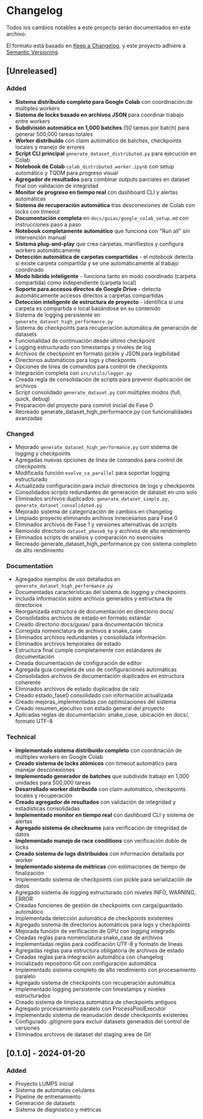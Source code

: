 # Changelog

Todos los cambios notables a este proyecto serán documentados en este archivo.

El formato está basado en [Keep a Changelog](https://keepachangelog.com/es-ES/1.0.0/),
y este proyecto adhiere a [Semantic Versioning](https://semver.org/spec/v2.0.0.html).

## [Unreleased]

### Added
- **Sistema distribuido completo para Google Colab** con coordinación de múltiples workers
- **Sistema de locks basado en archivos JSON** para coordinar trabajo entre workers
- **Subdivisión automática en 1,000 batches** (50 tareas por batch) para generar 500,000 tareas totales
- **Worker distribuido** con claim automático de batches, checkpoints locales y manejo de errores
- **Script CLI principal** `generate_dataset_distributed.py` para ejecución en Colab
- **Notebook de Colab** `colab_distributed_worker.ipynb` con setup automático y TQDM para progreso visual
- **Agregador de resultados** para combinar outputs parciales en dataset final con validación de integridad
- **Monitor de progreso en tiempo real** con dashboard CLI y alertas automáticas
- **Sistema de recuperación automática** tras desconexiones de Colab con locks con timeout
- **Documentación completa** en `docs/guias/google_colab_setup.md` con instrucciones paso a paso
- **Notebook completamente automático** que funciona con "Run all" sin intervención manual
- **Sistema plug-and-play** que crea carpetas, manifiestos y configura workers automáticamente
- **Detección automática de carpetas compartidas** - el notebook detecta si existe carpeta compartida y se une automáticamente al trabajo coordinado
- **Modo híbrido inteligente** - funciona tanto en modo coordinado (carpeta compartida) como independiente (carpeta local)
- **Soporte para accesos directos de Google Drive** - detecta automáticamente accesos directos a carpetas compartidas
- **Detección inteligente de estructura de proyecto** - identifica si una carpeta es compartida o local basándose en su contenido
- Sistema de logging persistente en `generate_dataset_high_performance.py`
- Sistema de checkpoints para recuperación automática de generación de datasets
- Funcionalidad de continuación desde último checkpoint
- Logging estructurado con timestamps y niveles de log
- Archivos de checkpoint en formato pickle y JSON para legibilidad
- Directorios automáticos para logs y checkpoints
- Opciones de línea de comandos para control de checkpoints
- Integración completa con `src/utils/logger.py`
- Creada regla de consolidación de scripts para prevenir duplicación de archivos
- Script consolidado `generate_dataset.py` con múltiples modos (full, quick, debug)
- Preparación del proyecto para commit inicial de Fase 0
- Recreado generate_dataset_high_performance.py con funcionalidades avanzadas

### Changed
- Mejorado `generate_dataset_high_performance.py` con sistema de logging y checkpoints
- Agregadas nuevas opciones de línea de comandos para control de checkpoints
- Modificada función `evolve_ca_parallel` para soportar logging estructurado
- Actualizada configuración para incluir directorios de logs y checkpoints
- Consolidados scripts redundantes de generación de dataset en uno solo
- Eliminados archivos duplicados: `generate_dataset_simple.py`, `generate_dataset_consolidated.py`
- Mejorado sistema de categorización de cambios en changelog
- Limpiado proyecto eliminando archivos innecesarios para Fase 0
- Eliminados archivos de Fase 1 y versiones alternativas de scripts
- Removido directorio `dataset_phase0_hp` y archivos de alto rendimiento
- Eliminados scripts de análisis y comparación no esenciales
- Recreado generate_dataset_high_performance.py con sistema completo de alto rendimiento

### Documentation
- Agregados ejemplos de uso detallados en `generate_dataset_high_performance.py`
- Documentadas características del sistema de logging y checkpoints
- Incluida información sobre archivos generados y estructura de directorios
- Reorganizada estructura de documentación en directorio docs/
- Consolidados archivos de estado en formato estándar
- Creado directorio docs/guias/ para documentación técnica
- Corregida nomenclatura de archivos a snake_case
- Eliminados archivos redundantes y consolidada información
- Eliminados archivos temporales de estado
- Estructura final cumple completamente con estándares de documentación
- Creada documentación de configuración de editor
- Agregada guía completa de uso de configuraciones automáticas
- Consolidados archivos de documentación duplicados en estructura coherente
- Eliminados archivos de estado duplicados de raíz
- Creado estado_fase0 consolidado con información actualizada
- Creado mejoras_implementadas con optimizaciones del sistema
- Creado resumen_ejecutivo con estado general del proyecto
- Aplicadas reglas de documentación: snake_case, ubicación en docs/, formato UTF-8

### Technical
- **Implementado sistema distribuido completo** con coordinación de múltiples workers en Google Colab
- **Creado sistema de locks atómicos** con timeout automático para manejar desconexiones
- **Implementado generador de batches** que subdivide trabajo en 1,000 unidades para 500,000 tareas
- **Desarrollado worker distribuido** con claim automático, checkpoints locales y recuperación
- **Creado agregador de resultados** con validación de integridad y estadísticas consolidadas
- **Implementado monitor en tiempo real** con dashboard CLI y sistema de alertas
- **Agregado sistema de checksums** para verificación de integridad de datos
- **Implementado manejo de race conditions** con verificación doble de locks
- **Creado sistema de logs distribuidos** con información detallada por worker
- **Implementado sistema de métricas** con estimaciones de tiempo de finalización
- Implementado sistema de checkpoints con pickle para serialización de datos
- Agregado sistema de logging estructurado con niveles INFO, WARNING, ERROR
- Creadas funciones de gestión de checkpoints con carga/guardado automático
- Implementada detección automática de checkpoints existentes
- Agregado sistema de directorios automáticos para logs y checkpoints
- Mejorada función de verificación de GPU con logging integrado
- Creadas reglas para nomenclatura snake_case de archivos
- Implementadas reglas para codificación UTF-8 y formato de líneas
- Agregadas reglas para estructura obligatoria de archivos de estado
- Creadas reglas para integración automática con changelog
- Inicializado repositorio Git con configuración automática
- Implementado sistema completo de alto rendimiento con procesamiento paralelo
- Agregado sistema de checkpoints con recuperación automática
- Implementado logging persistente con timestamps y niveles estructurados
- Creado sistema de limpieza automática de checkpoints antiguos
- Agregado procesamiento paralelo con ProcessPoolExecutor
- Implementado sistema de reanudación desde checkpoints existentes
- Configurado .gitignore para excluir datasets generados del control de versiones
- Eliminados archivos de dataset del staging area de Git

## [0.1.0] - 2024-01-20

### Added
- Proyecto LUMPS inicial
- Sistema de autómatas celulares
- Pipeline de entrenamiento
- Generación de datasets
- Sistema de diagnóstico y métricas
